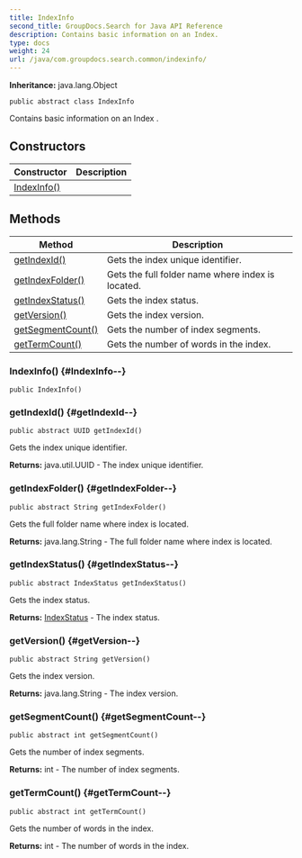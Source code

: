 ```yaml
---
title: IndexInfo
second_title: GroupDocs.Search for Java API Reference
description: Contains basic information on an Index.
type: docs
weight: 24
url: /java/com.groupdocs.search.common/indexinfo/
---
```

**Inheritance:**
java.lang.Object
```
public abstract class IndexInfo
```

Contains basic information on an  Index .
## Constructors

| Constructor | Description |
| --- | --- |
| [IndexInfo()](#IndexInfo--) |  |
## Methods

| Method | Description |
| --- | --- |
| [getIndexId()](#getIndexId--) | Gets the index unique identifier. |
| [getIndexFolder()](#getIndexFolder--) | Gets the full folder name where index is located. |
| [getIndexStatus()](#getIndexStatus--) | Gets the index status. |
| [getVersion()](#getVersion--) | Gets the index version. |
| [getSegmentCount()](#getSegmentCount--) | Gets the number of index segments. |
| [getTermCount()](#getTermCount--) | Gets the number of words in the index. |
### IndexInfo() {#IndexInfo--}
```
public IndexInfo()
```


### getIndexId() {#getIndexId--}
```
public abstract UUID getIndexId()
```


Gets the index unique identifier.

**Returns:**
java.util.UUID - The index unique identifier.
### getIndexFolder() {#getIndexFolder--}
```
public abstract String getIndexFolder()
```


Gets the full folder name where index is located.

**Returns:**
java.lang.String - The full folder name where index is located.
### getIndexStatus() {#getIndexStatus--}
```
public abstract IndexStatus getIndexStatus()
```


Gets the index status.

**Returns:**
[IndexStatus](../../com.groupdocs.search.common/indexstatus) - The index status.
### getVersion() {#getVersion--}
```
public abstract String getVersion()
```


Gets the index version.

**Returns:**
java.lang.String - The index version.
### getSegmentCount() {#getSegmentCount--}
```
public abstract int getSegmentCount()
```


Gets the number of index segments.

**Returns:**
int - The number of index segments.
### getTermCount() {#getTermCount--}
```
public abstract int getTermCount()
```


Gets the number of words in the index.

**Returns:**
int - The number of words in the index.
